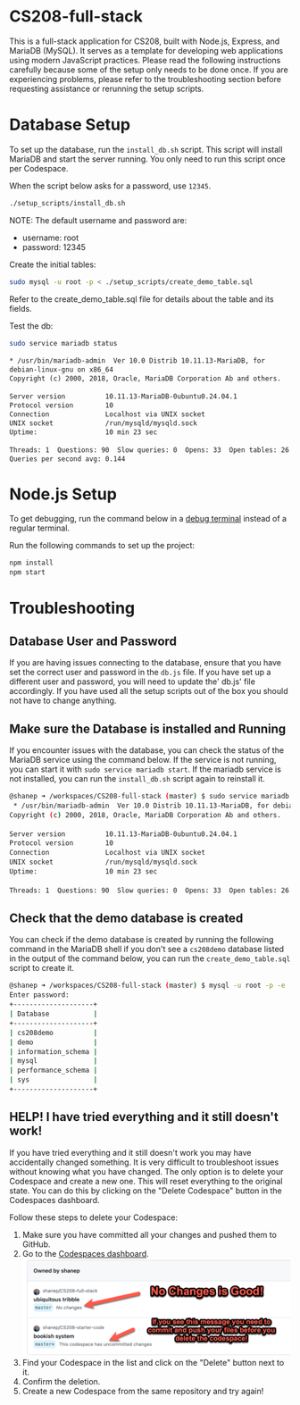 # CS208-full-stack

This is a full-stack application for CS208, built with Node.js, Express, and MariaDB (MySQL). It serves as a template for developing web applications using modern JavaScript practices. Please read the following instructions carefully because some of the setup only needs to be done once. If you are experiencing problems, please refer to the troubleshooting section before requesting assistance or rerunning the setup scripts.

# Database Setup

To set up the database, run the `install_db.sh` script. This script will install MariaDB and start the server running. You only need to run this script once per Codespace.

When the script below asks for a password, use `12345`. 

```bash
./setup_scripts/install_db.sh
```
NOTE: The default username and password are:
- username: root
- password: 12345

Create the initial tables:

```bash
sudo mysql -u root -p < ./setup_scripts/create_demo_table.sql
```

Refer to the create_demo_table.sql file for details about the table and its fields. 

Test the db:

```bash
sudo service mariadb status
```

```
* /usr/bin/mariadb-admin  Ver 10.0 Distrib 10.11.13-MariaDB, for debian-linux-gnu on x86_64
Copyright (c) 2000, 2018, Oracle, MariaDB Corporation Ab and others.

Server version          10.11.13-MariaDB-0ubuntu0.24.04.1
Protocol version        10
Connection              Localhost via UNIX socket
UNIX socket             /run/mysqld/mysqld.sock
Uptime:                 10 min 23 sec

Threads: 1  Questions: 90  Slow queries: 0  Opens: 33  Open tables: 26  Queries per second avg: 0.144
```

# Node.js Setup

To get debugging, run the command below in a [debug terminal](https://code.visualstudio.com/docs/nodejs/nodejs-debugging#_javascript-debug-terminal) instead of a regular terminal.

Run the following commands to set up the project:

```bash
npm install
npm start
```

# Troubleshooting

## Database User and Password

If you are having issues connecting to the database, ensure that you have set the correct user and password in the `db.js` file. If you have set up a different user and password, you will need to update the' db.js' file accordingly. If you have used all the setup scripts out of the box you should not have to change anything.


## Make sure the Database is installed and Running

If you encounter issues with the database, you can check the status of the MariaDB service using the command below. If the service is not running, you can start it with `sudo service mariadb start`. If the mariadb service is not installed, you can run the `install_db.sh` script again to reinstall it.

```bash
@shanep ➜ /workspaces/CS208-full-stack (master) $ sudo service mariadb status
 * /usr/bin/mariadb-admin  Ver 10.0 Distrib 10.11.13-MariaDB, for debian-linux-gnu on x86_64
Copyright (c) 2000, 2018, Oracle, MariaDB Corporation Ab and others.

Server version          10.11.13-MariaDB-0ubuntu0.24.04.1
Protocol version        10
Connection              Localhost via UNIX socket
UNIX socket             /run/mysqld/mysqld.sock
Uptime:                 10 min 23 sec

Threads: 1  Questions: 90  Slow queries: 0  Opens: 33  Open tables: 26  Queries per second avg: 0.144
```

## Check that the demo database is created

You can check if the demo database is created by running the following command in the MariaDB shell if you don't see a `cs208demo` database listed in the output of the command below, you can run the `create_demo_table.sql` script to create it.

```bash
@shanep ➜ /workspaces/CS208-full-stack (master) $ mysql -u root -p -e 'show databases;'
Enter password:
+--------------------+
| Database           |
+--------------------+
| cs208demo          |
| demo               |
| information_schema |
| mysql              |
| performance_schema |
| sys                |
+--------------------+
```

## HELP! I have tried everything and it still doesn't work!

If you have tried everything and it still doesn't work you may have accidentally changed something. It is very difficult to troubleshoot issues without knowing what you have changed. The only option is to delete your Codespace and create a new one. This will reset everything to the original state. You can do this by clicking on the "Delete Codespace" button in the Codespaces dashboard.

Follow these steps to delete your Codespace:

1. Make sure you have committed all your changes and pushed them to GitHub.
2. Go to the [Codespaces dashboard](https://github.com/codespaces).
![Delete Codespace](codespaces-delete.png)
3. Find your Codespace in the list and click on the "Delete" button next to it.
4. Confirm the deletion.
5. Create a new Codespace from the same repository and try again!
